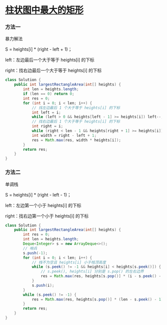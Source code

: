 # [柱状图中最大的矩形](https://leetcode-cn.com/problems/largest-rectangle-in-histogram/)

### 方法一

暴力解法

S = heights[i] * (right - left + 1)；

left：左边最后一个大于等于 heights[i] 的下标

right：找右边最后一个大于等于 heights[i] 的下标

```java
class Solution {
    public int largestRectangleArea(int[] heights) {
        int len = heights.length;
        if (len == 0) return 0;
        int res = 0;
        for (int i = 0; i < len; i++) {
            // 找左边最后 1 个大于等于 heights[i] 的下标
            int left = i;
            while (left > 0 && heights[left - 1] >= heights[i]) left--;
            // 找右边最后 1 个大于等于 heights[i] 的下标
            int right = i;
            while (right < len - 1 && heights[right + 1] >= heights[i]) right++;
            int width = right - left + 1;
            res = Math.max(res, width * heights[i]);
        }
        return res;
    }
}
```

### 方法二

单调栈

S = heights[i] * (right - left - 1)；

left：左边第一个小于 heights[i] 的下标

right：找右边第一个小于 heights[i] 的下标

```java
class Solution {
    public int largestRectangleArea(int[] heights) {
        int res = 0;
        int len = heights.length;
        Deque<Integer> s = new ArrayDeque<>();
        // 哨兵
        s.push(-1);
        for (int i = 0; i < len; i++) {
            // 栈不为空且 heights[i] 小于栈顶高度
            while (s.peek() != -1 && heights[i] < heights[s.peek()]) {
                // s.peek(), heights[i] 分别是 s.pop() 的左右边界
                res = Math.max(res, heights[s.pop()] * (i - s.peek() - 1));
            }
            s.push(i);
        }
        while (s.peek() != -1) {
            res = Math.max(res, heights[s.pop()] * (len - s.peek() - 1));
        }
        return res;
    }
}
```

